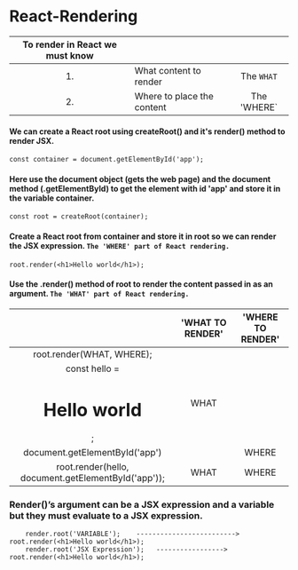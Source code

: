 # React-Rendering

|To render in React we must know|||
|:---:|:----|:----:|
|1.|What content to render| The `WHAT`|
|2.|Where to place the content| The 'WHERE`|

#### We can create a React root using createRoot() and it's render() method to render JSX.

    const container = document.getElementById('app');

#### Here use the document object (gets the web page) and the document method (.getElementById) to get the element with id 'app' and store it in the variable container.

    const root = createRoot(container);

#### Create a React root from container and store it in root so we can render the JSX expression.  ` The 'WHERE' part of React rendering. `

    root.render(<h1>Hello world</h1>);
    
#### Use the .render() method of root to render the content passed in as an argument. ` The 'WHAT' part of React rendering. `

||'WHAT TO RENDER'|'WHERE TO RENDER'|
|:---:|:----:|:----:|
|root.render(WHAT, WHERE);| ||
|const hello = <h1>Hello world</h1>;| WHAT ||
|document.getElementById('app')| |WHERE |
|root.render(hello, document.getElementById('app'));| WHAT | WHERE|




### Render()’s argument can be a JSX expression and a variable but they must evaluate to a JSX expression.

        render.root('VARIABLE');    ------------------------->     root.render(<h1>Hello world</h1>);
        render.root('JSX Expression');   ----------------->        root.render(<h1>Hello world</h1>);
